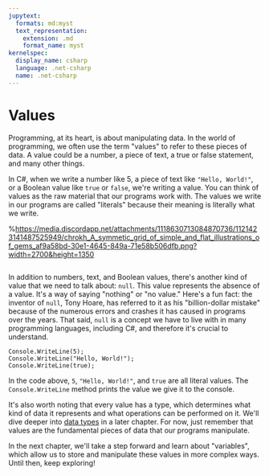 ```yaml
---
jupytext:
  formats: md:myst
  text_representation:
    extension: .md
    format_name: myst
kernelspec:
  display_name: csharp
  language: .net-csharp
  name: .net-csharp
---
```


# Values

Programming, at its heart, is about manipulating data. In the world of programming, we often use the term "values" to refer to these pieces of data. A value could be a number, a piece of text, a true or false statement, and many other things.

In C#, when we write a number like 5, a piece of text like `"Hello, World!"`, or a Boolean value like `true` or `false`, we're writing a value. You can think of values as the raw material that our programs work with. The values we write in our programs are called "literals" because their meaning is literally what we write.

%https://media.discordapp.net/attachments/1118630713084870736/1121423141487525949/chrokh_A_symmetic_grid_of_simple_and_flat_illustrations_of_gems_af9a58bd-30e1-4645-849a-71e58b506dfb.png?width=2700&height=1350
```{figure} https://media.discordapp.net/attachments/1118630713084870736/1121423479594557452/chrokh_A_symmetic_grid_of_simple_and_flat_illustrations_of_gems_857f5065-72e5-4975-9cf5-7e7bd1eef6fe.png?width=2700&height=1350
```

In addition to numbers, text, and Boolean values, there's another kind of value that we need to talk about: `null`. This value represents the absence of a value. It's a way of saying "nothing" or "no value." Here's a fun fact: the inventor of `null`, Tony Hoare, has referred to it as his "billion-dollar mistake" because of the numerous errors and crashes it has caused in programs over the years. That said, `null` is a concept we have to live with in many programming languages, including C#, and therefore it's crucial to understand.

```{code-cell} csharp
Console.WriteLine(5);
Console.WriteLine("Hello, World!");
Console.WriteLine(true);
```

In the code above, `5`, `"Hello, World!"`, and `true` are all literal values. The `Console.WriteLine` method prints the value we give it to the console.

It's also worth noting that every value has a type, which determines what kind of data it represents and what operations can be performed on it. We'll dive deeper into [data types](data-types) in a later chapter. For now, just remember that values are the fundamental pieces of data that our programs manipulate.

In the next chapter, we'll take a step forward and learn about "variables", which allow us to store and manipulate these values in more complex ways. Until then, keep exploring!

